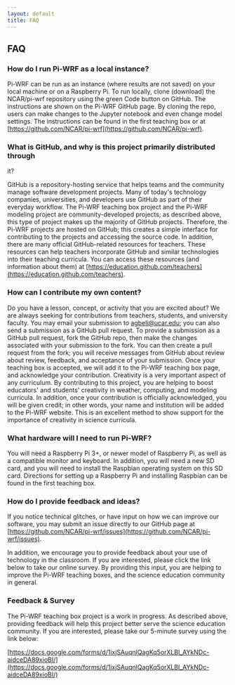 ```yaml
---
layout: default
title: FAQ
---
```


## FAQ

### How do I run Pi-WRF as a local instance?

Pi-WRF can be run as an instance (where results are not saved) on your 
local machine or on a Raspberry Pi. To run locally, clone (download) the 
NCAR/pi-wrf repository using the green Code button on GitHub. The 
instructions are shown on the Pi-WRF GitHub 
page. By cloning the repo, users can make changes to the Jupyter notebook 
and even change model settings.
The instructions can be found in the first teaching box or at [https://github.com/NCAR/pi-wrf](https://github.com/NCAR/pi-wrf).


### What is GitHub, and why is this project primarily distributed through 
it?

GitHub is a repository-hosting service that helps teams and the community 
manage software development projects. Many of today's technology 
companies, universities, and developers use GitHub as part of their 
everyday workflow. The Pi-WRF teaching box project and the Pi-WRF modeling 
project are community-developed projects; as described above, this type of 
project makes up the majority of GitHub projects. Therefore, the Pi-WRF 
projects are hosted on GitHub; this creates a simple interface for 
contributing to the projects and accessing the source code. In addition, 
there are many official GitHub-related resources for teachers. These 
resources can help teachers incorporate GitHub and similar technologies 
into their teaching curricula. You can access these resources (and 
information about them) at
[https://education.github.com/teachers](https://education.github.com/teachers).

### How can I contribute my own content?

Do you have a lesson, concept, or activity that you are excited about? We 
are always seeking for contributions from teachers, students, and 
university faculty. You may email your submission to agbeli@ucar.edu; you 
can also send a submission as a GitHub pull request. To provide a 
submission as a GitHub pull request, fork the GitHub repo, then make the 
changes associated with your submission to the fork. You can then create a 
pull request from the fork; you will receive messages from GitHub about 
review about review, feedback, and acceptance of your submission. Once 
your teaching box is accepted, we will add it 
to the Pi-WRF teaching box page, and acknowledge your contribution. 
Creativity is a very important aspect of any curriculum. By contributing 
to this project, you are helping to boost educators' and students' 
creativity in weather, computing, and modeling curricula. In addition, 
once your contribution is 
officially acknowledged, you will be given credit; in other words, your 
name and 
institution will be added to the Pi-WRF website. This is an excellent 
method to show support for the importance of creativity in science 
curricula.

### What hardware will I need to run Pi-WRF?
You will need a Raspberry Pi 3+, or newer model of Raspberry Pi, as well 
as a compatible monitor and keyboard. In addition, you will need a new SD 
card, and you will need to install the Raspbian operating system on this 
SD card. Directions 
for setting up a Raspberry Pi and installing Raspbian can be found in the 
first 
teaching box.


### How do I provide feedback and ideas?

If you notice technical glitches, or have input on how we can improve our 
software, you may submit an issue directly to our GitHub page at 
[https://github.com/NCAR/pi-wrf/issues](https://github.com/NCAR/pi-wrf/issues).

In addition, we encourage you to provide feedback about your use of 
technology in the classroom. If you are interested, please click the link 
below to take our online survey. By providing this input, you are helping 
to improve the Pi-WRF teaching boxes, and the science education community 
in general.

### Feedback & Survey
The Pi-WRF teaching box project is a work in progress. As described 
above, providing feedback will help this project better serve the science 
education community. If you are interested, please take our 5-minute 
survey using the link below:

[https://docs.google.com/forms/d/1ixjSAuqnlQagKq5orXLBl_AYkNDc-aidceDA89xioBI/](https://docs.google.com/forms/d/1ixjSAuqnlQagKq5orXLBl_AYkNDc-aidceDA89xioBI/)
